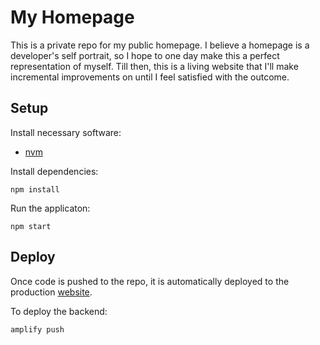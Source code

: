 # My Homepage

This is a private repo for my public homepage. I believe a homepage is a developer's self portrait, so I hope to one day make this a perfect representation of myself. Till then, this is a living website that I'll make incremental improvements on until I feel satisfied with the outcome.

## Setup

Install necessary software:
* [nvm](https://github.com/nvm-sh/nvm)

Install dependencies:
```
npm install
```

Run the applicaton:
```
npm start
```

## Deploy

Once code is pushed to the repo, it is automatically deployed to the production [website](www.austinfullwood.com).

To deploy the backend:
```
amplify push
```
